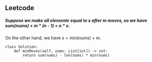 ## Leetcode
##### Suppose we make all elemente equal to x after m moves, so we have sum(nums) + m * (n - 1) = n * x.  
On the other hand, we have x = min(nums) + m.

```
class Solution:
    def minMoves(self, nums: List[int]) -> int:
        return sum(nums) - len(nums) * min(nums)
```
